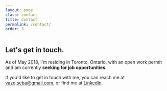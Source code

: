 ```yaml
---
layout: page
class: contact
title: Contact
permalink: /contact/
order: 3
---
```


<section class="content-description">
  <h2 class="content-lead">Let's <strong>get in touch</strong>.</h2>
  <p>As of May 2018, I'm residing in Toronto, Ontario, with an open work permit and am currently <strong class="content-highlight">seeking for job opportunities</strong>.</p>
  <p>If you'd like to get in touch with me, you can reach me at <a href="mailto:vazq.seba+website@gmail.com">vazq.seba@gmail.com</a>, or find me at <a href="https://www.linkedin.com/in/sebavazquez/">LinkedIn</a>.</p>
</section>